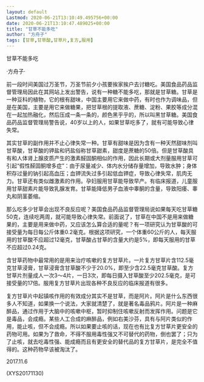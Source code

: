 ```yaml
---
layout: default
Lastmod: 2020-06-21T13:10:49.495756+00:00
date: 2020-06-21T13:10:47.489025+00:00
title: "甘草不能多吃"
author: "方舟子"
tags: [甘草,甘草酸,甘草片,复方,服用]
---
```


甘草不能多吃

·方舟子·

前一段时间美国过万圣节，万圣节前夕小孩要挨家挨户去讨糖吃。美国食品药品监督管理局因此在其网站上发出警告，说有一种糖不能多吃，那就是甘草糖。甘草是一种豆科的植物，它的根有甜味，中国主要用它来做中药，有时也作为调味品，但是在美国，主要是用它来做糖果，把甘草根的提取液、蔗糖、淀粉、果胶等成分混在一起加热融化，然后压成一条一条的，颜色黑乎乎的，所以叫黑甘草糖。美国食品药品监督管理局警告说，40岁以上的人，如果甘草吃多了，就有可能导致心律失常。

其实甘草的副作用并不止心律失常一种。甘草有甜味是因为含有一种天然甜味剂叫甘草酸，甘草酸的钾盐和钙盐俗称甘草甜素，甜度是蔗糖的50倍。但是甘草酸具有和人体肾上腺皮质产生的激素醛固酮相似的作用，因此长期或大剂量服用甘草可引起“假性醛固酮增多症”：由于尿量减少、体内水分储存量增加，导致水肿；身体积存过量的钠引起高血压；血钾流失过多引起低血钾症，导致心律失常，肌肉无力。甘草还有类似雌激素的作用。孕妇服用甘草能导致早产。有临床报道，儿童服用甘草甜素片能导致乳腺发育。甘草能降低男子血液中睾酮的含量，导致阳痿、睾丸和阴茎萎缩。

那么吃多少甘草会出现不良反应呢？美国食品药品监督管理局说如果每天吃甘草糖50克，连续吃两周，就可能导致心律失常。前面说了，甘草在中国不是用来做糖果的，主要是用来做中药，又应该怎么算合适的量呢？有一项研究认为甘草酸的可接受量为每日每公斤体重0.2毫克。根据这项研究，一个体重60公斤的人，每天服用的甘草酸不应超过12毫克，甘草酸占甘草的含量大约是5%，即每天服用的甘草不应超过0.24克。

含甘草药物中最常用的是用来治疗咳嗽的复方甘草片。一片复方甘草片含112.5毫克甘草浸膏，甘草浸膏含甘草酸不少于20.0%，即至少含22.5毫克甘草酸。复方甘草片剂量成人一次3～4片，一日3次，即每日摄入甘草酸至少202.5毫克，是可接受量的17倍。服用复方甘草片出现各种不良反应的临床报道有很多。

复方甘草片中起镇咳作用的有效成分其实不是甘草，而是阿片。阿片是什么东西很多人不知道，如果换一个说法，大家就清楚了，就是著名毒品鸦片。阿片是一种麻醉品，通过作用于大脑中的咳嗽中枢，暂时抑制住咳嗽反射而发挥作用。问题是它是毒品，会成瘾。某些人工合成的麻醉品，例如右美沙芬，具有与阿片类似的作用，能止咳，但不会成瘾。所以如果要止咳的话，现在也有比复方甘草片更安全的药物可用。如果为了救命，不得不服用毒性强又不可替代的药物，倒也罢了；只为了止咳，就去吃毒性强、能成瘾而且有更安全的替代品的复方甘草片，是完全不值得的。这种药物早该被淘汰了。

2017.11.6

(XYS20171130)

